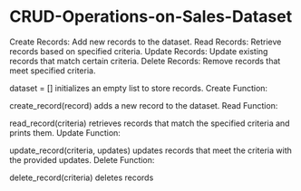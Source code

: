 # CRUD-Operations-on-Sales-Dataset
Create Records: Add new records to the dataset. 
Read Records: Retrieve records based on specified criteria. 
Update Records: Update existing records that match certain criteria. 
Delete Records: Remove records that meet specified criteria.


dataset = [] initializes an empty list to store records.
Create Function:

create_record(record) adds a new record to the dataset.
Read Function:

read_record(criteria) retrieves records that match the specified criteria and prints them.
Update Function:

update_record(criteria, updates) updates records that meet the criteria with the provided updates.
Delete Function:

delete_record(criteria) deletes records 
